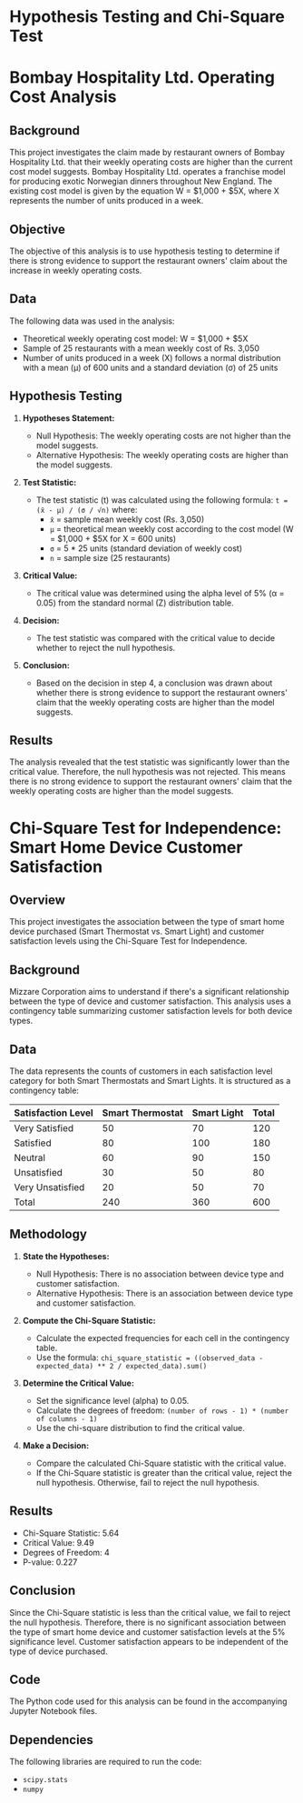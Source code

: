 # Hypothesis Testing and Chi-Square Test

# Bombay Hospitality Ltd. Operating Cost Analysis

## Background

This project investigates the claim made by restaurant owners of Bombay Hospitality Ltd. that their weekly operating costs are higher than the current cost model suggests. Bombay Hospitality Ltd. operates a franchise model for producing exotic Norwegian dinners throughout New England. The existing cost model is given by the equation W = $1,000 + $5X, where X represents the number of units produced in a week.

## Objective

The objective of this analysis is to use hypothesis testing to determine if there is strong evidence to support the restaurant owners' claim about the increase in weekly operating costs.

## Data

The following data was used in the analysis:

* Theoretical weekly operating cost model: W = $1,000 + $5X
* Sample of 25 restaurants with a mean weekly cost of Rs. 3,050
* Number of units produced in a week (X) follows a normal distribution with a mean (μ) of 600 units and a standard deviation (σ) of 25 units

## Hypothesis Testing

1. **Hypotheses Statement:**
    * Null Hypothesis: The weekly operating costs are not higher than the model suggests.
    * Alternative Hypothesis: The weekly operating costs are higher than the model suggests.

2. **Test Statistic:**
    * The test statistic (t) was calculated using the following formula: `t = (x̄ - μ) / (σ / √n)`
    where:
       * `x̄` = sample mean weekly cost (Rs. 3,050)
        * `μ` = theoretical mean weekly cost according to the cost model (W = $1,000 + $5X for X = 600 units)
        * `σ` = 5 * 25 units (standard deviation of weekly cost)
        * `n` = sample size (25 restaurants)

3. **Critical Value:**
    * The critical value was determined using the alpha level of 5% (α = 0.05) from the standard normal (Z) distribution table.

4. **Decision:**
    * The test statistic was compared with the critical value to decide whether to reject the null hypothesis.

5. **Conclusion:**
    * Based on the decision in step 4, a conclusion was drawn about whether there is strong evidence to support the restaurant owners' claim that the weekly operating costs are higher than the model suggests.


## Results

The analysis revealed that the test statistic was significantly lower than the critical value. Therefore, the null hypothesis was not rejected. This means there is no strong evidence to support the restaurant owners' claim that the weekly operating costs are higher than the model suggests.

# Chi-Square Test for Independence: Smart Home Device Customer Satisfaction

## Overview

This project investigates the association between the type of smart home device purchased (Smart Thermostat vs. Smart Light) and customer satisfaction levels using the Chi-Square Test for Independence.

## Background

Mizzare Corporation aims to understand if there's a significant relationship between the type of device and customer satisfaction. This analysis uses a contingency table summarizing customer satisfaction levels for both device types.

## Data

The data represents the counts of customers in each satisfaction level category for both Smart Thermostats and Smart Lights. It is structured as a contingency table:

| Satisfaction Level | Smart Thermostat | Smart Light | Total |
|---|---|---|---|
| Very Satisfied | 50 | 70 | 120 |
| Satisfied | 80 | 100 | 180 |
| Neutral | 60 | 90 | 150 |
| Unsatisfied | 30 | 50 | 80 |
| Very Unsatisfied | 20 | 50 | 70 |
| Total | 240 | 360 | 600 |

## Methodology

1. **State the Hypotheses:**
   - Null Hypothesis: There is no association between device type and customer satisfaction.
   - Alternative Hypothesis: There is an association between device type and customer satisfaction.

2. **Compute the Chi-Square Statistic:**
   - Calculate the expected frequencies for each cell in the contingency table.
   - Use the formula: `chi_square_statistic = ((observed_data - expected_data) ** 2 / expected_data).sum()`

3. **Determine the Critical Value:**
   - Set the significance level (alpha) to 0.05.
   - Calculate the degrees of freedom: `(number of rows - 1) * (number of columns - 1)`
   - Use the chi-square distribution to find the critical value.

4. **Make a Decision:**
   - Compare the calculated Chi-Square statistic with the critical value.
   - If the Chi-Square statistic is greater than the critical value, reject the null hypothesis. Otherwise, fail to reject the null hypothesis.

## Results

- Chi-Square Statistic: 5.64
- Critical Value: 9.49
- Degrees of Freedom: 4
- P-value: 0.227

## Conclusion

Since the Chi-Square statistic is less than the critical value, we fail to reject the null hypothesis. Therefore, there is no significant association between the type of smart home device and customer satisfaction levels at the 5% significance level. Customer satisfaction appears to be independent of the type of device purchased.


## Code

The Python code used for this analysis can be found in the accompanying Jupyter Notebook files.

## Dependencies

The following libraries are required to run the code:

* `scipy.stats`
* `numpy`
